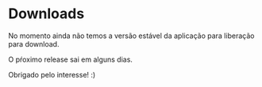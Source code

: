 # Downloads

No momento ainda não temos a versão estável da aplicação para liberação para download.

O pŕoximo release sai em alguns dias.

Obrigado pelo interesse! :)
